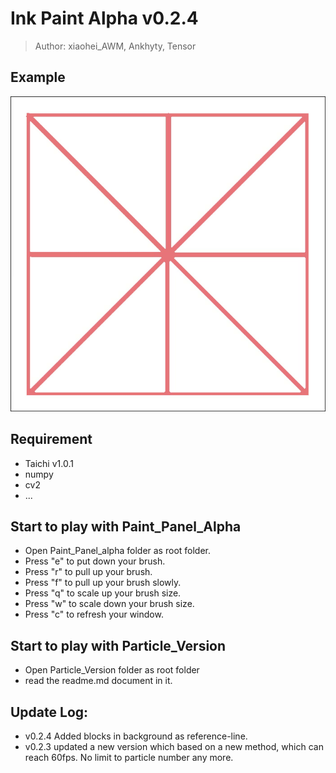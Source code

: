 # Ink Paint Alpha v0.2.4

> Author: xiaohei_AWM, Ankhyty, Tensor

## Example
![](./Paint_Panel_alpha/result/video.gif)

## Requirement
- Taichi v1.0.1
- numpy
- cv2
- ...

## Start to play with Paint_Panel_Alpha
- Open Paint_Panel_alpha folder as root folder.
- Press "e" to put down your brush.
- Press "r" to pull up your brush.
- Press "f" to pull up your brush slowly.
- Press "q" to scale up your brush size.
- Press "w" to scale down your brush size.
- Press "c" to refresh your window.
  
## Start to play with Particle_Version
- Open Particle_Version folder as root folder
- read the readme.md document in it.

## Update Log:
- v0.2.4 Added blocks in background as reference-line.
- v0.2.3 updated a new version which based on a new method, which can reach 60fps. No limit to particle number any more.